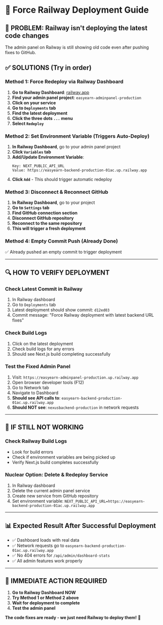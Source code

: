 # 🚀 Force Railway Deployment Guide

## 🔴 **PROBLEM**: Railway isn't deploying the latest code changes

The admin panel on Railway is still showing old code even after pushing fixes to GitHub.

## ✅ **SOLUTIONS** (Try in order)

### **Method 1: Force Redeploy via Railway Dashboard**

1. **Go to Railway Dashboard**: [railway.app](https://railway.app)
2. **Find your admin panel project**: `easyearn-adminpanel-production`
3. **Click on your service**
4. **Go to `Deployments` tab**
5. **Find the latest deployment**
6. **Click the three dots `...` menu**
7. **Select `Redeploy`**

### **Method 2: Set Environment Variable (Triggers Auto-Deploy)**

1. **In Railway Dashboard**, go to your admin panel project
2. **Click `Variables` tab**
3. **Add/Update Environment Variable**:
   ```
   Key: NEXT_PUBLIC_API_URL
   Value: https://easyearn-backend-production-01ac.up.railway.app
   ```
4. **Click `Add`** - This should trigger automatic redeploy

### **Method 3: Disconnect & Reconnect GitHub** 

1. **In Railway Dashboard**, go to your project
2. **Go to `Settings` tab**
3. **Find GitHub connection section**
4. **Disconnect GitHub repository**
5. **Reconnect to the same repository**
6. **This will trigger a fresh deployment**

### **Method 4: Empty Commit Push** (Already Done)

✅ Already pushed an empty commit to trigger deployment

---

## 🔍 **HOW TO VERIFY DEPLOYMENT**

### **Check Latest Commit in Railway**
1. In Railway dashboard
2. Go to `Deployments` tab
3. Latest deployment should show commit: `d12ed03`
4. Commit message: "Force Railway deployment with latest backend URL fixes"

### **Check Build Logs**
1. Click on the latest deployment
2. Check build logs for any errors
3. Should see Next.js build completing successfully

### **Test the Fixed Admin Panel**
1. Visit: `https://easyearn-adminpanel-production.up.railway.app`
2. Open browser developer tools (F12)
3. Go to Network tab
4. Navigate to Dashboard
5. **Should see API calls to**: `easyearn-backend-production-01ac.up.railway.app`
6. **Should NOT see**: `nexusbackend-production` in network requests

---

## 🚨 **IF STILL NOT WORKING**

### **Check Railway Build Logs**
- Look for build errors
- Check if environment variables are being picked up
- Verify Next.js build completes successfully

### **Nuclear Option: Delete & Redeploy Service**
1. In Railway dashboard
2. Delete the current admin panel service
3. Create new service from GitHub repository
4. Set environment variable: `NEXT_PUBLIC_API_URL=https://easyearn-backend-production-01ac.up.railway.app`

---

## 📊 **Expected Result After Successful Deployment**

- ✅ Dashboard loads with real data
- ✅ Network requests go to `easyearn-backend-production-01ac.up.railway.app`
- ✅ No 404 errors for `/api/admin/dashboard-stats`
- ✅ All admin features work properly

---

## 🎯 **IMMEDIATE ACTION REQUIRED**

1. **Go to Railway Dashboard NOW**
2. **Try Method 1 or Method 2 above**
3. **Wait for deployment to complete**
4. **Test the admin panel**

**The code fixes are ready - we just need Railway to deploy them!** 🚀
